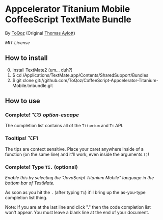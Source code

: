 Appcelerator Titanium Mobile CoffeeScript TextMate Bundle
====
By [ToQoz](http://toqoz.net) (Original [Thomas Aylott](http://SubtleGradient.com))

*MIT License*

How to install
----

0. Install TextMate2 (um… duh?)
1. $ cd /Applications/TextMate.app/Contents/SharedSupport/Bundles
2. $ git clone git://github.com/ToQoz/CoffeeScript-Appcelerator-Titanium-Mobile.tmbundle.git

How to use
---

### Complete! ⌥⎋ *option-escape*
The completion list contains all of the `Titanium` and `Ti` API.

### Tooltips! ⌥F1 
The tips are context sensitive. Place your caret anywhere inside of a function (on the same line) and it'll work, even inside the arguments `()`!

### Complete! Type `Ti.` (optional)
*Enable this by selecting the "JavaScript Titanium Mobile" language in the bottom bar of TextMate.*

As soon as you hit the `.` (after typing `Ti`) it'll bring up the as-you-type completion list thing.

Note: If you are at the last line and click "." then the code completion list won't appear. You must leave a blank line at the end of your document.
